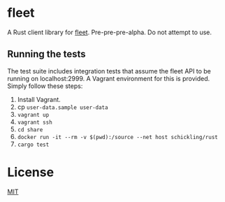 # fleet

A Rust client library for [fleet](https://github.com/coreos/fleet). Pre-pre-pre-alpha. Do not attempt to use.

## Running the tests

The test suite includes integration tests that assume the fleet API to be running on localhost:2999. A Vagrant environment for this is provided. Simply follow these steps:

1. Install Vagrant.
1. cp `user-data.sample user-data`
1. `vagrant up`
1. `vagrant ssh`
1. `cd share`
1. `docker run -it --rm -v $(pwd):/source --net host schickling/rust`
1. `cargo test`

# License

[MIT](http://opensource.org/licenses/MIT)
